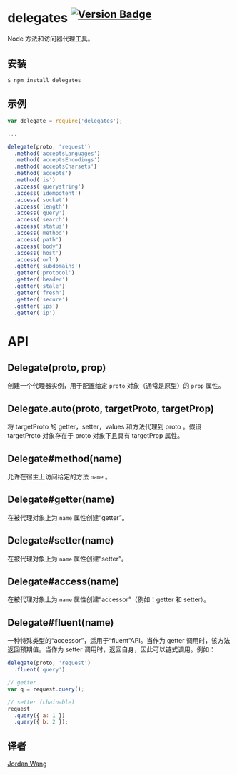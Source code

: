 # delegates <sup>[![Version Badge](http://versionbadg.es/tj/node-delegates.svg)](https://www.npmjs.com/package/delegates)</sup>

Node 方法和访问器代理工具。

## 安装

```
$ npm install delegates
```

## 示例

```js
var delegate = require('delegates');

...

delegate(proto, 'request')
  .method('acceptsLanguages')
  .method('acceptsEncodings')
  .method('acceptsCharsets')
  .method('accepts')
  .method('is')
  .access('querystring')
  .access('idempotent')
  .access('socket')
  .access('length')
  .access('query')
  .access('search')
  .access('status')
  .access('method')
  .access('path')
  .access('body')
  .access('host')
  .access('url')
  .getter('subdomains')
  .getter('protocol')
  .getter('header')
  .getter('stale')
  .getter('fresh')
  .getter('secure')
  .getter('ips')
  .getter('ip')
```

# API

## Delegate(proto, prop)

创建一个代理器实例，用于配置给定 `proto` 对象（通常是原型）的 `prop` 属性。

## Delegate.auto(proto, targetProto, targetProp)

将 targetProto 的 getter，setter，values 和方法代理到 proto 。假设 targetProto 对象存在于 proto 对象下且具有 targetProp 属性。

## Delegate#method(name)

允许在宿主上访问给定的方法 `name` 。

## Delegate#getter(name)

在被代理对象上为 `name` 属性创建“getter”。

## Delegate#setter(name)

在被代理对象上为 `name` 属性创建“setter”。

## Delegate#access(name)

在被代理对象上为 `name` 属性创建“accessor”（例如：getter 和 setter）。

## Delegate#fluent(name)

一种特殊类型的“accessor”，适用于“fluent”API。当作为 getter 调用时，该方法返回预期值。当作为 setter 调用时，返回自身，因此可以链式调用。例如：

```js
delegate(proto, 'request')
  .fluent('query')

// getter
var q = request.query();

// setter (chainable)
request
  .query({ a: 1 })
  .query({ b: 2 });
```

## 译者

[Jordan Wang](https://github.com/mingmingwon/)
